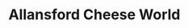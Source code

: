 ---
title: "Allansford Cheese World"
url: /allansford/allansford-cheese-world/
shop: supermarket
---